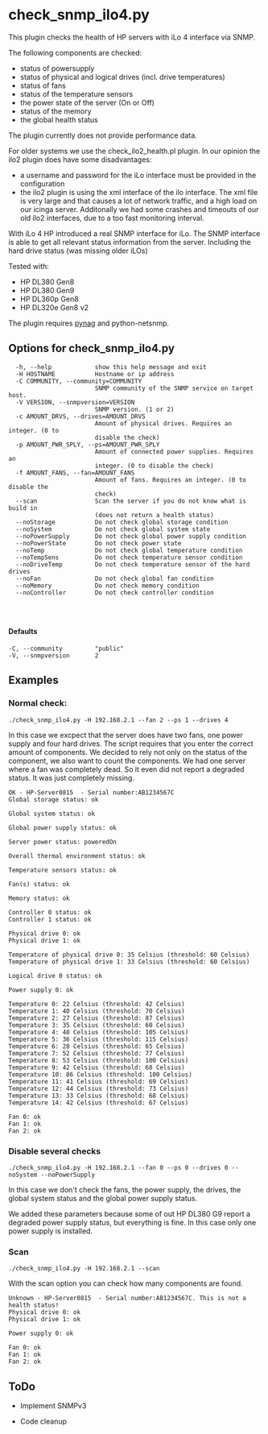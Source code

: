 # check_snmp_ilo4.py


This plugin checks the health of HP servers with iLo 4 interface via SNMP.

The following components are checked:

- status of powersupply
- status of physical and logical drives (incl. drive temperatures)
- status of fans
- status of the temperature sensors
- the power state of the server (On or Off)
- status of the memory
- the global health status

The plugin currently does not provide performance data.

For older systems we use the check_ilo2_health.pl plugin. In our opinion the ilo2 plugin does have some disadvantages:

- a username and password for the iLo interface must be provided in the configuration
- the ilo2 plugin is using the xml interface of the ilo interface. The xml file is very large and that causes a lot of network traffic, and a high load on our icinga server. Additonally we had some crashes and timeouts of our old ilo2 interfaces, due to a too fast monitoring interval.

With iLo 4 HP introduced a real SNMP interface for iLo. The SNMP interface is able to get all relevant status information from the server. Including the hard drive status (was missing older iLOs)

Tested with:

- HP DL380 Gen8
- HP DL380 Gen9
- HP DL360p Gen8
- HP DL320e Gen8 v2

The plugin requires [pynag] and python-netsnmp.

## Options for check_snmp_ilo4.py
```
  -h, --help            show this help message and exit
  -H HOSTNAME           Hostname or ip address
  -C COMMUNITY, --community=COMMUNITY
                        SNMP community of the SNMP service on target host.
  -V VERSION, --snmpversion=VERSION
                        SNMP version. (1 or 2)
  -c AMOUNT_DRVS, --drives=AMOUNT_DRVS
                        Amount of physical drives. Requires an integer. (0 to
                        disable the check)
  -p AMOUNT_PWR_SPLY, --ps=AMOUNT_PWR_SPLY
                        Amount of connected power supplies. Requires an
                        integer. (0 to disable the check)
  -f AMOUNT_FANS, --fan=AMOUNT_FANS
                        Amount of fans. Requires an integer. (0 to disable the
                        check)
  --scan                Scan the server if you do not know what is build in
                        (does not return a health status)
  --noStorage           Do not check global storage condition
  --noSystem            Do not check global system state
  --noPowerSupply       Do not check global power supply condition
  --noPowerState        Do not check power state
  --noTemp              Do not check global temperature condition
  --noTempSens          Do not check temperature sensor condition
  --noDriveTemp         Do not check temperature sensor of the hard drives
  --noFan               Do not check global fan condition
  --noMemory            Do not check memory condition
  --noController        Do not check controller condition


      
```

#### Defaults
```
-C, --community         "public"
-V, --snmpversion       2
```


## Examples

### Normal check:
```
./check_snmp_ilo4.py -H 192.168.2.1 --fan 2 --ps 1 --drives 4
```

In this case we excpect that the server does have two fans, one power supply and four hard drives.
The script requires that you enter the correct amount of components. We decided to rely not only on the status of the component, we also want to count the components.
We had one server where a fan was completely dead. So it even did not report a degraded status. It was just completely missing.


```
OK - HP-Server0815  - Serial number:AB1234567C
Global storage status: ok

Global system status: ok

Global power supply status: ok

Server power status: poweredOn

Overall thermal environment status: ok

Temperature sensors status: ok

Fan(s) status: ok

Memory status: ok

Controller 0 status: ok
Controller 1 status: ok

Physical drive 0: ok
Physical drive 1: ok

Temperature of physical drive 0: 35 Celsius (threshold: 60 Celsius)
Temperature of physical drive 1: 33 Celsius (threshold: 60 Celsius)

Logical drive 0 status: ok

Power supply 0: ok

Temperature 0: 22 Celsius (threshold: 42 Celsius)
Temperature 1: 40 Celsius (threshold: 70 Celsius)
Temperature 2: 27 Celsius (threshold: 87 Celsius)
Temperature 3: 35 Celsius (threshold: 60 Celsius)
Temperature 4: 48 Celsius (threshold: 105 Celsius)
Temperature 5: 36 Celsius (threshold: 115 Celsius)
Temperature 6: 28 Celsius (threshold: 65 Celsius)
Temperature 7: 52 Celsius (threshold: 77 Celsius)
Temperature 8: 53 Celsius (threshold: 100 Celsius)
Temperature 9: 42 Celsius (threshold: 68 Celsius)
Temperature 10: 86 Celsius (threshold: 100 Celsius)
Temperature 11: 41 Celsius (threshold: 69 Celsius)
Temperature 12: 44 Celsius (threshold: 73 Celsius)
Temperature 13: 33 Celsius (threshold: 68 Celsius)
Temperature 14: 42 Celsius (threshold: 67 Celsius)

Fan 0: ok
Fan 1: ok
Fan 2: ok
```


### Disable several checks
```
./check_snmp_ilo4.py -H 192.168.2.1 --fan 0 --ps 0 --drives 0 --noSystem --noPowerSupply
```

In this case we don't check the fans, the power supply, the drives, the global system status and the global power supply status.

We added these parameters because some of out HP DL380 G9 report a degraded power supply status, but everything is fine. In this case only one power supply is installed.

    
### Scan
```
./check_snmp_ilo4.py -H 192.168.2.1 --scan 
```

With the scan option you can check how many components are found.



```
Unknown - HP-Server0815  - Serial number:AB1234567C. This is not a health status!
Physical drive 0: ok
Physical drive 1: ok

Power supply 0: ok

Fan 0: ok
Fan 1: ok
Fan 2: ok
```

## ToDo
 - Implement SNMPv3 
 - Code cleanup

  
 

   [pynag]:<https://github.com/pynag/pynag>
